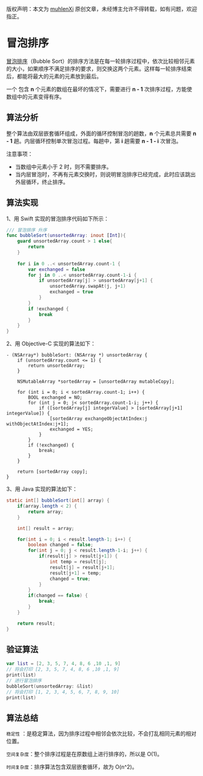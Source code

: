 版权声明：本文为 [muhlenXi](http://www.muhlenxi.com) 原创文章，未经博主允许不得转载，如有问题，欢迎指正。

# 冒泡排序
[冒泡排序](https://zh.wikipedia.org/wiki/%E5%86%92%E6%B3%A1%E6%8E%92%E5%BA%8F)（Bubble Sort）的排序方法是在每一轮排序过程中，依次比较相邻元素的大小，如果顺序不满足排序的要求，则交换这两个元素。这样每一轮排序结束后，都能将最大的元素的元素放到最后。

一个 包含 **n** 个元素的数组在最坏的情况下，需要进行 **n - 1** 次排序过程，方能使数组中的元素变得有序。

## 算法分析

整个算法由双层嵌套循环组成，外面的循环控制冒泡的趟数，**n** 个元素总共需要 **n  -  1** 趟。内层循环控制单次冒泡过程。每趟中，第 **i** 趟需要 **n - 1 - i** 次冒泡。

注意事项：

- 当数组中元素小于 2 时，则不需要排序。
- 当内层冒泡时，不再有元素交换时，则说明冒泡排序已经完成，此时应该跳出外层循环，终止排序。

## 算法实现

1、用 Swift 实现的冒泡排序代码如下所示：

```swift
/// 冒泡排序 升序
func bubbleSort(unsortedArray: inout [Int]){
    guard unsortedArray.count > 1 else{
        return 
    }
    
    for i in 0 ..< unsortedArray.count-1 {
        var exchanged = false
        for j in 0 ..< unsortedArray.count-1-i {
            if unsortedArray[j] > unsortedArray[j+1] {
                unsortedArray.swapAt(j, j+1)
                exchanged = true
            }
        }
        if !exchanged {
            break
        }
    }
}
```

2、用 Objective-C 实现的算法如下：

```objc
- (NSArray*) bubbleSort: (NSArray *) unsortedArray {
    if (unsortedArray.count <= 1) {
        return unsortedArray;
    }
    
    NSMutableArray *sortedArray = [unsortedArray mutableCopy];
    
    for (int i = 0; i < sortedArray.count-1; i++) {
        BOOL exchanged = NO;
        for (int j = 0; j< sortedArray.count-1-i; j++) {
            if ([sortedArray[j] integerValue] > [sortedArray[j+1] integerValue]) {
                [sortedArray exchangeObjectAtIndex:j withObjectAtIndex:j+1];
                exchanged = YES;
            }
        }
        if (!exchanged) {
            break;
        }
    }
    
    return [sortedArray copy];
}
```

3、用 Java 实现的算法如下：

```java
static int[] bubbleSort(int[] array) {
    if(array.length < 2) {
        return array;
    }

    int[] result = array;

    for(int i = 0; i < result.length-1; i++) {
        boolean changed = false;
        for(int j = 0; j < result.length-1-i; j++) {
            if(result[j] > result[j+1]) {
                int temp = result[j];
                result[j] = result[j+1];
                result[j+1] = temp;
                changed = true;
            }
        }
        if(changed == false) {
            break;
        }
    }

    return result;
}
```

## 验证算法

```swift
var list = [2, 3, 5, 7, 4, 8, 6 ,10 ,1, 9]
// 将会打印 [2, 3, 5, 7, 4, 8, 6 ,10 ,1, 9]
print(list)  
// 进行冒泡排序
bubbleSort(unsortedArray: &list)
// 将会打印 [1, 2, 3, 4, 5, 6, 7, 8, 9, 10]
print(list) 
```

## 算法总结

`稳定性` ：是稳定算法，因为排序过程中相邻会依次比较，不会打乱相同元素的相对位置。

`空间复杂度`：整个排序过程是在原数组上进行排序的，所以是 O(1)。

`时间复杂度`：排序算法包含双层嵌套循环，故为 O(n^2)。